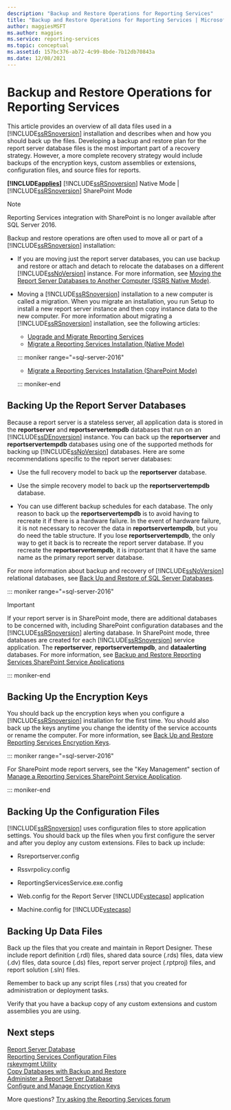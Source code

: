 ```yaml
---
description: "Backup and Restore Operations for Reporting Services"
title: "Backup and Restore Operations for Reporting Services | Microsoft Docs"
author: maggiesMSFT
ms.author: maggies
ms.service: reporting-services
ms.topic: conceptual
ms.assetid: 157bc376-ab72-4c99-8bde-7b12db70843a
ms.date: 12/08/2021
---
```


# Backup and Restore Operations for Reporting Services

  This article provides an overview of all data files used in a [!INCLUDE[ssRSnoversion](../../includes/ssrsnoversion-md.md)] installation and describes when and how you should back up the files. Developing a backup and restore plan for the report server database files is the most important part of a recovery strategy. However, a more complete recovery strategy would include backups of the encryption keys, custom assemblies or extensions, configuration files, and source files for reports.  
  
 **[!INCLUDE[applies](../../includes/applies-md.md)]**  [!INCLUDE[ssRSnoversion](../../includes/ssrsnoversion-md.md)] Native Mode | [!INCLUDE[ssRSnoversion](../../includes/ssrsnoversion-md.md)] SharePoint Mode  

> [!NOTE]
> Reporting Services integration with SharePoint is no longer available after SQL Server 2016.
  
 Backup and restore operations are often used to move all or part of a [!INCLUDE[ssRSnoversion](../../includes/ssrsnoversion-md.md)] installation:  
  
-   If you are moving just the report server databases, you can use backup and restore or attach and detach to relocate the databases on a different [!INCLUDE[ssNoVersion](../../includes/ssnoversion-md.md)] instance. For more information, see [Moving the Report Server Databases to Another Computer &#40;SSRS Native Mode&#41;](../../reporting-services/report-server/moving-the-report-server-databases-to-another-computer-ssrs-native-mode.md).  
  
-   Moving a [!INCLUDE[ssRSnoversion](../../includes/ssrsnoversion-md.md)] installation to a new computer is called a migration. When you migrate an installation, you run Setup to install a new report server instance and then copy instance data to the new computer. For more information about migrating a [!INCLUDE[ssRSnoversion](../../includes/ssrsnoversion-md.md)] installation, see the following articles:  
  
    - [Upgrade and Migrate Reporting Services](../../reporting-services/install-windows/upgrade-and-migrate-reporting-services.md)  
    - [Migrate a Reporting Services Installation &#40;Native Mode&#41;](../../reporting-services/install-windows/migrate-a-reporting-services-installation-native-mode.md)  

    ::: moniker range="=sql-server-2016"
  
    - [Migrate a Reporting Services Installation &#40;SharePoint Mode&#41;](../../reporting-services/install-windows/migrate-a-reporting-services-installation-sharepoint-mode.md)  

    ::: moniker-end
  
## Backing Up the Report Server Databases  
 Because a report server is a stateless server, all application data is stored in the **reportserver** and **reportservertempdb** databases that run on an [!INCLUDE[ssDEnoversion](../../includes/ssdenoversion-md.md)] instance. You can back up the **reportserver** and **reportservertempdb** databases using one of the supported methods for backing up [!INCLUDE[ssNoVersion](../../includes/ssnoversion-md.md)] databases. Here are some recommendations specific to the report server databases:  
  
-   Use the full recovery model to back up the **reportserver** database.  
  
-   Use the simple recovery model to back up the **reportservertempdb** database.  
  
-   You can use different backup schedules for each database. The only reason to back up the **reportservertempdb** is to avoid having to recreate it if there is a hardware failure. In the event of hardware failure, it is not necessary to recover the data in **reportservertempdb**, but you do need the table structure. If you lose **reportservertempdb**, the only way to get it back is to recreate the report server database. If you recreate the **reportservertempdb**, it is important that it have the same name as the primary report server database.  
  
 For more information about backup and recovery of [!INCLUDE[ssNoVersion](../../includes/ssnoversion-md.md)] relational databases, see [Back Up and Restore of SQL Server Databases](../../relational-databases/backup-restore/back-up-and-restore-of-sql-server-databases.md).  

::: moniker range="=sql-server-2016"

> [!IMPORTANT]  
>  If your report server is in SharePoint mode, there are additional databases to be concerned with, including SharePoint configuration databases and the [!INCLUDE[ssRSnoversion](../../includes/ssrsnoversion-md.md)] alerting database. In SharePoint mode, three databases are created for each [!INCLUDE[ssRSnoversion](../../includes/ssrsnoversion-md.md)] service application. The **reportserver**, **reportservertempdb**, and **dataalerting** databases. For more information, see [Backup and Restore Reporting Services SharePoint Service Applications](../../reporting-services/report-server-sharepoint/backup-and-restore-reporting-services-sharepoint-service-applications.md)  

::: moniker-end
  
## Backing Up the Encryption Keys  
 You should back up the encryption keys when you configure a [!INCLUDE[ssRSnoversion](../../includes/ssrsnoversion-md.md)] installation for the first time. You should also back up the keys anytime you change the identity of the service accounts or rename the computer. For more information, see [Back Up and Restore Reporting Services Encryption Keys](../../reporting-services/install-windows/ssrs-encryption-keys-back-up-and-restore-encryption-keys.md). 

::: moniker range="=sql-server-2016"

For SharePoint mode report servers, see the "Key Management" section of [Manage a Reporting Services SharePoint Service Application](../../reporting-services/report-server-sharepoint/manage-a-reporting-services-sharepoint-service-application.md).  

::: moniker-end
  
## Backing Up the Configuration Files  
 [!INCLUDE[ssRSnoversion](../../includes/ssrsnoversion-md.md)] uses configuration files to store application settings. You should back up the files when you first configure the server and after you deploy any custom extensions. Files to back up include:  
  
-   Rsreportserver.config  
  
-   Rssvrpolicy.config  
  
-   ReportingServicesService.exe.config  
  
-   Web.config for the Report Server  [!INCLUDE[vstecasp](../../includes/vstecasp-md.md)] application
  
-   Machine.config for [!INCLUDE[vstecasp](../../includes/vstecasp-md.md)]  
  
## Backing Up Data Files  
 Back up the files that you create and maintain in Report Designer. These include report definition (.rdl) files, shared data source (.rds) files, data view (.dv) files, data source (.ds) files, report server project (.rptproj) files, and report solution (.sln) files.  
  
 Remember to back up any script files (.rss) that you created for administration or deployment tasks.  
  
 Verify that you have a backup copy of any custom extensions and custom assemblies you are using.  

## Next steps

[Report Server Database](../../reporting-services/report-server/report-server-database-ssrs-native-mode.md)   
[Reporting Services Configuration Files](../../reporting-services/report-server/reporting-services-configuration-files.md)   
[rskeymgmt Utility](../../reporting-services/tools/rskeymgmt-utility-ssrs.md)   
[Copy Databases with Backup and Restore](../../relational-databases/databases/copy-databases-with-backup-and-restore.md)   
[Administer a Report Server Database](../../reporting-services/report-server/administer-a-report-server-database-ssrs-native-mode.md)   
[Configure and Manage Encryption Keys](../../reporting-services/install-windows/ssrs-encryption-keys-manage-encryption-keys.md)  

More questions? [Try asking the Reporting Services forum](https://go.microsoft.com/fwlink/?LinkId=620231)
